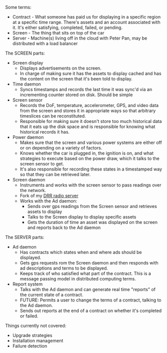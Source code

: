 Some terms:

  * Contract - What someone has paid us for displaying in a specific region at a specific time range. There's assets and an account associated with it. It's either satisfying, completed, failed, or pending.
  * Screen - The thing that sits on top of the car
  * Server - Machine(s) living off in the cloud with Peter Pan, may be distributed with a load balancer

The SCREEN parts:

  * Screen display 
    * Displays advertisements on the screen. 
    * In charge of making sure it has the assets to display cached and has the content on the screen that it's been told to display.
  * Time daemon
    * Syncs timestamps and records the last time it was sync'd via an incrementing counter stored on disk. Should be simple
  * Screen sensor 
    * Records the DoF, temperature, accelerometer, GPS, and video data from the screen and stores it in appropriate ways so that arbitrary timeslices can be reconstituted.  
    * Responsible for making sure it doesn't store too much historical data that it eats up the disk space and is responsible for knowing what historical records it has.
  * Power daemon 
    * Makes sure that the screen and various power systems are either off or on depending on a variety of factors. 
    * Knows whether the car is plugged in, the ignition is on, and what strategies to execute based on the power draw, which it talks to the screen sensor to get.
    * It's also responsible for recording these states in a timestamped way so that they can be retrieved later.
  * Screen daemon
    * Instruments and works with the screen sensor to pass readings over the network.
    * Fork of my [DRR radio server](https://github.com/kristopolous/DRR/tree/waivescreen)
    * Works with the Ad daemon: 
      * Sends over gps readings from the Screen sensor and retrieves assets to display
      * Talks to the Screen display to display specific assets
      * Gets the duration of time an asset was displayed on the screen and reports back to the Ad daemon

The SERVER parts:

  * Ad daemon
    * Has contracts which states when and where ads should be displayed.
    * Gets gps requests rom the Screen daemon and then responds with ad descriptions and terms to be displayed.
    * Keeps track of who satisfied what part of the contract. This is a message passing model in distributed computing terms.
  * Report system
    * Talks with the Ad daemon and can generate real time "reports" of the current state of a contract. 
    * FUTURE: Permits a user to change the terms of a contract, talking to the Ad daemon.
    * Sends out reports at the end of a contract on whether it's completed or failed. 

Things currently not covered:

  * Upgrade strategies
  * Installation management
  * Failure detection 
